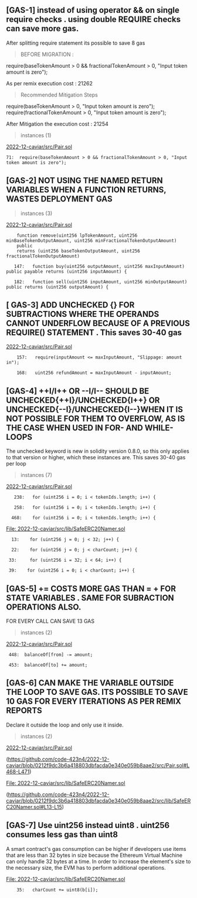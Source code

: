 
##

## [GAS-1]    instead of using operator && on single require checks . using double REQUIRE checks can save more gas. 
After splitting require statement its possible to save 8 gas

>  BEFORE MIGRATION : 

require(baseTokenAmount > 0 && fractionalTokenAmount > 0, "Input token amount is zero");

As per remix execution cost  :  21262


>  Recommended Mitigation Steps

require(baseTokenAmount > 0, "Input token amount is zero");
require(fractionalTokenAmount > 0, "Input token amount is zero");

After Mitigation the execution cost :  21254

> instances (1)

[2022-12-caviar/src/Pair.sol](https://github.com/code-423n4/2022-12-caviar/blob/main/src/Pair.sol)

    71:  require(baseTokenAmount > 0 && fractionalTokenAmount > 0, "Input token amount is zero");

##

## [GAS-2]  NOT USING THE NAMED RETURN VARIABLES WHEN A FUNCTION RETURNS, WASTES DEPLOYMENT GAS

> instances (3)

[2022-12-caviar/src/Pair.sol](https://github.com/code-423n4/2022-12-caviar/blob/main/src/Pair.sol)
 
        function remove(uint256 lpTokenAmount, uint256 minBaseTokenOutputAmount, uint256 minFractionalTokenOutputAmount)
        public
        returns (uint256 baseTokenOutputAmount, uint256 fractionalTokenOutputAmount)

       147:   function buy(uint256 outputAmount, uint256 maxInputAmount) public payable returns (uint256 inputAmount) {

       182:   function sell(uint256 inputAmount, uint256 minOutputAmount) public returns (uint256 outputAmount) {

##

## [ GAS-3]  ADD UNCHECKED {} FOR SUBTRACTIONS WHERE THE OPERANDS CANNOT UNDERFLOW BECAUSE OF A PREVIOUS REQUIRE() STATEMENT . This saves 30-40 gas

[2022-12-caviar/src/Pair.sol](https://github.com/code-423n4/2022-12-caviar/blob/main/src/Pair.sol)

        157:   require(inputAmount <= maxInputAmount, "Slippage: amount in");

        168:   uint256 refundAmount = maxInputAmount - inputAmount;

##

## [GAS-4]  ++I/I++ OR --I/I-- SHOULD BE UNCHECKED{++I}/UNCHECKED{I++} OR  UNCHECKED{--I}/UNCHECKED{I--}WHEN IT IS NOT POSSIBLE FOR THEM TO OVERFLOW, AS IS THE CASE WHEN USED IN FOR- AND WHILE-LOOPS

The unchecked keyword is new in solidity version 0.8.0, so this only applies to that version or higher, which these instances are. This saves 30-40 gas per loop

> instances (7)

[2022-12-caviar/src/Pair.sol](https://github.com/code-423n4/2022-12-caviar/blob/main/src/Pair.sol)

       238:   for (uint256 i = 0; i < tokenIds.length; i++) {

       258:   for (uint256 i = 0; i < tokenIds.length; i++) {

      468:    for (uint256 i = 0; i < tokenIds.length; i++) {

[File: 2022-12-caviar/src/lib/SafeERC20Namer.sol](https://github.com/code-423n4/2022-12-caviar/blob/main/src/lib/SafeERC20Namer.sol)

      13:    for (uint256 j = 0; j < 32; j++) {

      22:    for (uint256 j = 0; j < charCount; j++) {

     33:     for (uint256 i = 32; i < 64; i++) {

     39:    for (uint256 i = 0; i < charCount; i++) {

##

## [GAS-5]  <X> += <Y> COSTS MORE GAS THAN <X> = <X> + <Y>  FOR STATE VARIABLES . SAME FOR SUBRACTION OPERATIONS ALSO.
FOR EVERY CALL CAN SAVE 13 GAS 

> instances (2)

[2022-12-caviar/src/Pair.sol](https://github.com/code-423n4/2022-12-caviar/blob/main/src/Pair.sol)

     448:  balanceOf[from] -= amount;

     453:  balanceOf[to] += amount;

##

## [GAS-6]  CAN MAKE THE VARIABLE OUTSIDE THE LOOP TO SAVE GAS. ITS POSSIBLE TO SAVE 10 GAS FOR EVERY ITERATIONS AS PER REMIX REPORTS 

Declare it outside the loop and only use it inside.

> instances (2)

[2022-12-caviar/src/Pair.sol](https://github.com/code-423n4/2022-12-caviar/blob/main/src/Pair.sol)

(https://github.com/code-423n4/2022-12-caviar/blob/0212f9dc3b6a418803dbfacda0e340e059b8aae2/src/Pair.sol#L468-L471)

[File: 2022-12-caviar/src/lib/SafeERC20Namer.sol](https://github.com/code-423n4/2022-12-caviar/blob/main/src/lib/SafeERC20Namer.sol)

   (https://github.com/code-423n4/2022-12-caviar/blob/0212f9dc3b6a418803dbfacda0e340e059b8aae2/src/lib/SafeERC20Namer.sol#L13-L15)

##

## [GAS-7]  Use uint256 instead uint8 . uint256 consumes less gas than uint8 

A smart contract's gas consumption can be higher if developers use items that are less than 32 bytes in size because the Ethereum Virtual Machine can only handle 32 bytes at a time. In order to increase the element's size to the necessary size, the EVM has to perform additional operations. 

[File: 2022-12-caviar/src/lib/SafeERC20Namer.sol](https://github.com/code-423n4/2022-12-caviar/blob/main/src/lib/SafeERC20Namer.sol)

        35:   charCount += uint8(b[i]);

  



 



      

























